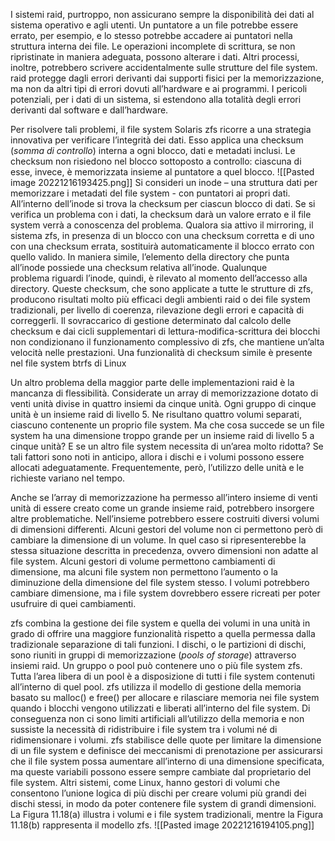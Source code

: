 I sistemi raid, purtroppo, non assicurano sempre la disponibilità dei dati al sistema operativo e agli utenti. 
Un puntatore a un file potrebbe essere errato, per esempio, e lo stesso potrebbe accadere ai puntatori nella struttura interna dei file.
Le operazioni incomplete di scrittura, se non ripristinate in maniera adeguata, possono alterare i dati. Altri processi, inoltre, potrebbero scrivere accidentalmente sulle strutture del file system. raid protegge dagli errori derivanti dai supporti fisici per la memorizzazione, ma non da altri tipi di errori dovuti all’hardware e ai programmi. 
I pericoli potenziali, per i dati di un sistema, si estendono alla totalità degli errori derivanti dal software e dall’hardware.

Per risolvere tali problemi, il file system Solaris zfs ricorre a una strategia innovativa per verificare l’integrità dei dati. 
Esso applica una checksum (_somma di controllo_) interna a ogni blocco, dati e metadati inclusi. Le checksum non risiedono nel blocco sottoposto a controllo: ciascuna di esse, invece, è memorizzata insieme al puntatore a quel blocco.
![[Pasted image 20221216193425.png]]
Si consideri un inode – una struttura dati per memorizzare i metadati del file system - con puntatori ai propri dati. 
All’interno dell’inode si trova la checksum per ciascun blocco di dati. Se si verifica un problema con i dati, la checksum darà un valore errato e il file system verrà a conoscenza del problema. Qualora sia attivo il mirroring, il sistema zfs, in presenza di un blocco con una checksum corretta e di uno con una checksum errata, sostituirà automaticamente il blocco errato con quello valido. 
In maniera simile, l’elemento della directory che punta all’inode possiede una checksum relativa all’inode. Qualunque problema riguardi l’inode, quindi, è rilevato al momento dell’accesso alla directory. Queste checksum, che sono applicate a tutte le strutture di zfs, producono risultati molto più efficaci degli ambienti raid o dei file system tradizionali, per livello di coerenza, rilevazione degli errori e capacità di correggerli. 
Il sovraccarico di gestione determinato dal calcolo delle checksum e dai cicli supplementari di lettura-modifica-scrittura dei blocchi non condizionano il funzionamento complessivo di zfs, che mantiene un’alta velocità nelle prestazioni. 
Una funzionalità di checksum simile è presente nel file system btrfs di Linux

Un altro problema della maggior parte delle implementazioni raid è la mancanza di flessibilità. Considerate un array di memorizzazione dotato di venti unità divise in quattro insiemi da cinque unità. Ogni gruppo di cinque unità è un insieme raid di livello 5. Ne risultano quattro volumi separati, ciascuno contenente un proprio file system. Ma che cosa succede se un file system ha una dimensione troppo grande per un insieme raid di livello 5 a cinque unità? E se un altro file system necessita di un’area molto ridotta? Se tali fattori sono noti in anticipo, allora i dischi e i volumi possono essere allocati adeguatamente. Frequentemente, però, l’utilizzo delle unità e le richieste variano nel tempo.

Anche se l’array di memorizzazione ha permesso all’intero insieme di venti unità di essere creato come un grande insieme raid, potrebbero insorgere altre problematiche. Nell’insieme potrebbero essere costruiti diversi volumi di dimensioni differenti. Alcuni gestori del volume non ci permettono però di cambiare la dimensione di un volume. In quel caso si ripresenterebbe la stessa situazione descritta in precedenza, ovvero dimensioni non adatte al file system. Alcuni gestori di volume permettono cambiamenti di dimensione, ma alcuni file system non permettono l’aumento o la diminuzione della dimensione del file system stesso. I volumi potrebbero cambiare dimensione, ma i file system dovrebbero essere ricreati per poter usufruire di quei cambiamenti.

zfs combina la gestione dei file system e quella dei volumi in una unità in grado di offrire una maggiore funzionalità rispetto a quella permessa dalla tradizionale separazione di tali funzioni. 
I dischi, o le partizioni di dischi, sono riuniti in gruppi di memorizzazione (_pools of storage_) attraverso insiemi raid.
Un gruppo o pool può contenere uno o più file system zfs. Tutta l’area libera di un pool è a disposizione di tutti i file system contenuti all’interno di quel pool. zfs utilizza il modello di gestione della memoria basato su malloc() e free() per allocare e rilasciare memoria nei file system quando i blocchi vengono utilizzati e liberati all’interno del file system. 
Di conseguenza non ci sono limiti artificiali all’utilizzo della memoria e non sussiste la necessità di ridistribuire i file system tra i volumi né di ridimensionare i volumi. zfs stabilisce delle quote per limitare la dimensione di un file system e definisce dei meccanismi di prenotazione per assicurarsi che il file system possa aumentare all’interno di una dimensione specificata, ma queste variabili possono essere sempre cambiate dal proprietario del file system.
Altri sistemi, come Linux, hanno gestori di volumi che consentono l’unione logica di più dischi per creare volumi più grandi dei dischi stessi, in modo da poter contenere file system di grandi dimensioni.
La Figura 11.18(a) illustra i volumi e i file system tradizionali, mentre la Figura 11.18(b) rappresenta il modello zfs.
![[Pasted image 20221216194105.png]]
